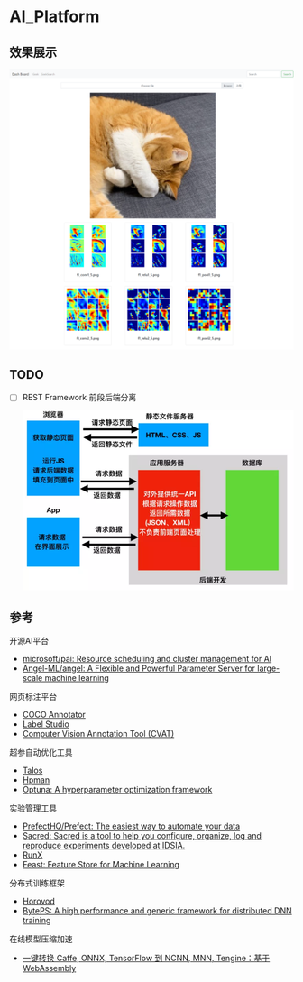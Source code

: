 # AI_Platform

## 效果展示

![New](image/New.png)



## TODO

- [ ] REST Framework 前段后端分离

  

  ![img](image/15578594-303e6009721ae5a1.png)



## 参考

开源AI平台

* [microsoft/pai: Resource scheduling and cluster management for AI](https://github.com/Microsoft/pai)
* [Angel-ML/angel: A Flexible and Powerful Parameter Server for large-scale machine learning](https://github.com/Angel-ML/angel)

网页标注平台

* [COCO Annotator](https://github.com/jsbroks/coco-annotator)
* [Label Studio](https://github.com/heartexlabs/label-studio)
* [Computer Vision Annotation Tool (CVAT)](https://github.com/opencv/cvat)

超参自动优化工具

* [Talos](https://github.com/autonomio/talos)
* [Hpman](https://github.com/megvii-research/hpman)
* [Optuna: A hyperparameter optimization framework](https://github.com/optuna/optuna)

实验管理工具

* [PrefectHQ/Prefect: The easiest way to automate your data](https://github.com/PrefectHQ/prefect)
* [Sacred: Sacred is a tool to help you configure, organize, log and reproduce experiments developed at IDSIA.](https://github.com/IDSIA/sacred)
* [RunX](https://github.com/NVIDIA/runx)
* [Feast: Feature Store for Machine Learning](https://github.com/feast-dev/feast)

分布式训练框架

* [Horovod](https://github.com/horovod/horovod)
* [BytePS: A high performance and generic framework for distributed DNN training](https://github.com/bytedance/byteps)

在线模型压缩加速

* [一键转换 Caffe, ONNX, TensorFlow 到 NCNN, MNN, Tengine：基于WebAssembly](https://convertmodel.com/)